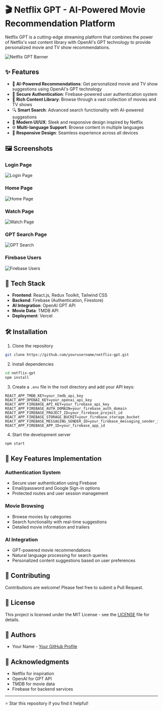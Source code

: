 # 🎬 Netflix GPT - AI-Powered Movie Recommendation Platform

Netflix GPT is a cutting-edge streaming platform that combines the power of Netflix's vast content library with OpenAI's GPT technology to provide personalized movie and TV show recommendations.

![Netflix GPT Banner](https://raw.githubusercontent.com/yourusername/netflix-gpt/main/src/assets/banner.png)

## ✨ Features

- 🎯 **AI-Powered Recommendations**: Get personalized movie and TV show suggestions using OpenAI's GPT technology
- 🔐 **Secure Authentication**: Firebase-powered user authentication system
- 🎥 **Rich Content Library**: Browse through a vast collection of movies and TV shows
- 🔍 **Smart Search**: Advanced search functionality with AI-powered suggestions
- 🎨 **Modern UI/UX**: Sleek and responsive design inspired by Netflix
- 🌐 **Multi-language Support**: Browse content in multiple languages
- 📱 **Responsive Design**: Seamless experience across all devices

## 🖼️ Screenshots

### Login Page
![Login Page](https://raw.githubusercontent.com/yourusername/netflix-gpt/main/src/assets/login.png)

### Home Page
![Home Page](https://raw.githubusercontent.com/yourusername/netflix-gpt/main/src/assets/home.png)

### Watch Page
![Watch Page](https://raw.githubusercontent.com/yourusername/netflix-gpt/main/src/assets/watch.png)

### GPT Search Page
![GPT Search](https://raw.githubusercontent.com/yourusername/netflix-gpt/main/src/assets/gpt-search.png)

### Firebase Users
![Firebase Users](https://raw.githubusercontent.com/yourusername/netflix-gpt/main/src/assets/firebase-users.png)

## 🚀 Tech Stack

- **Frontend**: React.js, Redux Toolkit, Tailwind CSS
- **Backend**: Firebase (Authentication, Firestore)
- **AI Integration**: OpenAI GPT API
- **Movie Data**: TMDB API
- **Deployment**: Vercel

## 🛠️ Installation

1. Clone the repository
```bash
git clone https://github.com/yourusername/netflix-gpt.git
```

2. Install dependencies
```bash
cd netflix-gpt
npm install
```

3. Create a `.env` file in the root directory and add your API keys:
```env
REACT_APP_TMDB_KEY=your_tmdb_api_key
REACT_APP_OPENAI_KEY=your_openai_api_key
REACT_APP_FIREBASE_API_KEY=your_firebase_api_key
REACT_APP_FIREBASE_AUTH_DOMAIN=your_firebase_auth_domain
REACT_APP_FIREBASE_PROJECT_ID=your_firebase_project_id
REACT_APP_FIREBASE_STORAGE_BUCKET=your_firebase_storage_bucket
REACT_APP_FIREBASE_MESSAGING_SENDER_ID=your_firebase_messaging_sender_id
REACT_APP_FIREBASE_APP_ID=your_firebase_app_id
```

4. Start the development server
```bash
npm start
```

## 🌟 Key Features Implementation

### Authentication System
- Secure user authentication using Firebase
- Email/password and Google Sign-in options
- Protected routes and user session management

### Movie Browsing
- Browse movies by categories
- Search functionality with real-time suggestions
- Detailed movie information and trailers

### AI Integration
- GPT-powered movie recommendations
- Natural language processing for search queries
- Personalized content suggestions based on user preferences

## 🤝 Contributing

Contributions are welcome! Please feel free to submit a Pull Request.

## 📝 License

This project is licensed under the MIT License - see the [LICENSE](LICENSE) file for details.

## 👥 Authors

- Your Name - [Your GitHub Profile](https://github.com/yourusername)

## 🙏 Acknowledgments

- Netflix for inspiration
- OpenAI for GPT API
- TMDB for movie data
- Firebase for backend services

---

⭐ Star this repository if you find it helpful!
